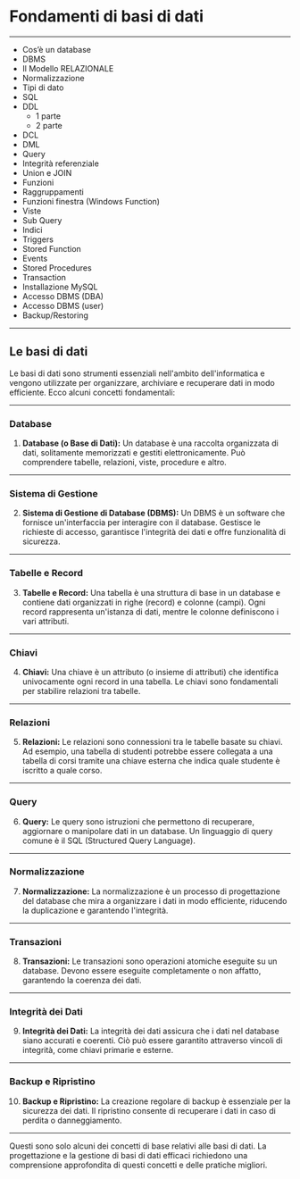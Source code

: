 # Fondamenti di basi di dati

---

- Cos’è un database 
- DBMS
- Il Modello RELAZIONALE 
- Normalizzazione
- Tipi di dato
- SQL
- DDL
  - 1 parte
  - 2 parte
- DCL 
- DML 
- Query
- Integrità referenziale 
- Union e JOIN 
- Funzioni
- Raggruppamenti
- Funzioni finestra (Windows Function) 
- Viste
- Sub Query
- Indici
- Triggers
- Stored Function
- Events
- Stored Procedures
- Transaction
- Installazione MySQL
- Accesso DBMS (DBA)
- Accesso DBMS (user) 
- Backup/Restoring

---

## Le basi di dati

Le basi di dati sono strumenti essenziali nell'ambito dell'informatica e vengono utilizzate per organizzare, archiviare e recuperare dati in modo efficiente. Ecco alcuni concetti fondamentali:

---

### Database

1. **Database (o Base di Dati):** Un database è una raccolta organizzata di dati, solitamente memorizzati e gestiti elettronicamente. Può comprendere tabelle, relazioni, viste, procedure e altro.

---

### Sistema di Gestione

2. **Sistema di Gestione di Database (DBMS):** Un DBMS è un software che fornisce un'interfaccia per interagire con il database. Gestisce le richieste di accesso, garantisce l'integrità dei dati e offre funzionalità di sicurezza.

---

### Tabelle e Record

3. **Tabelle e Record:** Una tabella è una struttura di base in un database e contiene dati organizzati in righe (record) e colonne (campi). Ogni record rappresenta un'istanza di dati, mentre le colonne definiscono i vari attributi.

---

### Chiavi

4. **Chiavi:** Una chiave è un attributo (o insieme di attributi) che identifica univocamente ogni record in una tabella. Le chiavi sono fondamentali per stabilire relazioni tra tabelle.

---

### Relazioni

5. **Relazioni:** Le relazioni sono connessioni tra le tabelle basate su chiavi. Ad esempio, una tabella di studenti potrebbe essere collegata a una tabella di corsi tramite una chiave esterna che indica quale studente è iscritto a quale corso.

---

### Query

6. **Query:** Le query sono istruzioni che permettono di recuperare, aggiornare o manipolare dati in un database. Un linguaggio di query comune è il SQL (Structured Query Language).

---

### Normalizzazione

7. **Normalizzazione:** La normalizzazione è un processo di progettazione del database che mira a organizzare i dati in modo efficiente, riducendo la duplicazione e garantendo l'integrità.

---

### Transazioni

8. **Transazioni:** Le transazioni sono operazioni atomiche eseguite su un database. Devono essere eseguite completamente o non affatto, garantendo la coerenza dei dati.

---

### Integrità dei Dati

9. **Integrità dei Dati:** La integrità dei dati assicura che i dati nel database siano accurati e coerenti. Ciò può essere garantito attraverso vincoli di integrità, come chiavi primarie e esterne.

---

### Backup e Ripristino

10. **Backup e Ripristino:** La creazione regolare di backup è essenziale per la sicurezza dei dati. Il ripristino consente di recuperare i dati in caso di perdita o danneggiamento.

---

Questi sono solo alcuni dei concetti di base relativi alle basi di dati. La progettazione e la gestione di basi di dati efficaci richiedono una comprensione approfondita di questi concetti e delle pratiche migliori.
